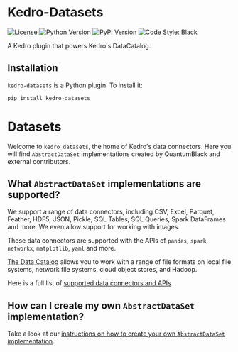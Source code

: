 # Kedro-Datasets

[![License](https://img.shields.io/badge/license-Apache%202.0-blue.svg)](https://opensource.org/licenses/Apache-2.0)
[![Python Version](https://img.shields.io/badge/python-3.7%20%7C%203.8%20%7C%203.9%20%7C%203.10-blue.svg)](https://pypi.org/project/kedro-datasets/)
[![PyPI Version](https://badge.fury.io/py/kedro-datasets.svg)](https://pypi.org/project/kedro-datasets/)
[![Code Style: Black](https://img.shields.io/badge/code%20style-black-black.svg)](https://github.com/ambv/black)

A Kedro plugin that powers Kedro's DataCatalog.

## Installation

`kedro-datasets` is a Python plugin. To install it:

```bash
pip install kedro-datasets
```

# Datasets

Welcome to `kedro_datasets`, the home of Kedro's data connectors. Here you will find `AbstractDataSet` implementations created by QuantumBlack and external contributors.

## What `AbstractDataSet` implementations are supported?

We support a range of data connectors, including CSV, Excel, Parquet, Feather, HDF5, JSON, Pickle, SQL Tables, SQL Queries, Spark DataFrames and more. We even allow support for working with images.

These data connectors are supported with the APIs of `pandas`, `spark`, `networkx`, `matplotlib`, `yaml` and more.

[The Data Catalog](https://kedro.readthedocs.io/en/stable/data/data_catalog.html) allows you to work with a range of file formats on local file systems, network file systems, cloud object stores, and Hadoop.

Here is a full list of [supported data connectors and APIs](https://docs.kedro.org/en/stable/kedro_datasets.html).

## How can I create my own `AbstractDataSet` implementation?


Take a look at our [instructions on how to create your own `AbstractDataSet` implementation](https://kedro.readthedocs.io/en/stable/extend_kedro/custom_datasets.html).
